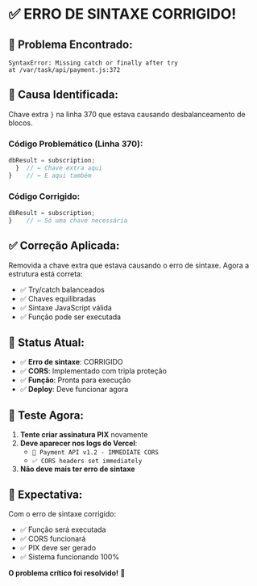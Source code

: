 # ✅ ERRO DE SINTAXE CORRIGIDO!

## 🚨 **Problema Encontrado:**
```
SyntaxError: Missing catch or finally after try
at /var/task/api/payment.js:372
```

## 🔧 **Causa Identificada:**
Chave extra `}` na linha 370 que estava causando desbalanceamento de blocos.

### **Código Problemático (Linha 370):**
```javascript
dbResult = subscription;
  }  // ← Chave extra aqui
}    // ← E aqui também
```

### **Código Corrigido:**
```javascript
dbResult = subscription;
}    // ← Só uma chave necessária
```

## ✅ **Correção Aplicada:**

Removida a chave extra que estava causando o erro de sintaxe. Agora a estrutura está correta:

- ✅ Try/catch balanceados
- ✅ Chaves equilibradas
- ✅ Sintaxe JavaScript válida
- ✅ Função pode ser executada

## 🎯 **Status Atual:**

- ✅ **Erro de sintaxe**: CORRIGIDO
- ✅ **CORS**: Implementado com tripla proteção
- ✅ **Função**: Pronta para execução
- ✅ **Deploy**: Deve funcionar agora

## 🧪 **Teste Agora:**

1. **Tente criar assinatura PIX** novamente
2. **Deve aparecer nos logs do Vercel**:
   - `🚀 Payment API v1.2 - IMMEDIATE CORS`
   - `✅ CORS headers set immediately`
3. **Não deve mais ter erro de sintaxe**

## 🚀 **Expectativa:**

Com o erro de sintaxe corrigido:
- ✅ Função será executada
- ✅ CORS funcionará
- ✅ PIX deve ser gerado
- ✅ Sistema funcionando 100%

**O problema crítico foi resolvido!** 🎉